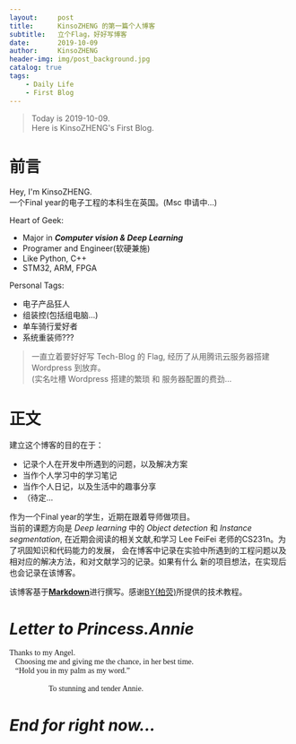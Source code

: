 ```yaml
---
layout:     post
title:      KinsoZHENG 的第一篇个人博客
subtitle:   立个Flag，好好写博客
date:       2019-10-09
author:     KinsoZHENG
header-img: img/post_background.jpg
catalog: true
tags:
    - Daily Life
    - First Blog
---
```

>Today is 2019-10-09. <br>
 Here is KinsoZHENG's First Blog. <br>

# 前言

Hey, I'm KinsoZHENG. <br>
一个Final year的电子工程的本科生在英国。(Msc 申请中...)<br>

Heart of Geek:
- Major in ***Computer vision & Deep Learning***
- Programer and Engineer(软硬兼施)
- Like Python, C++
- STM32, ARM, FPGA

Personal Tags:
- 电子产品狂人
- 组装控(包括组电脑...)
- 单车骑行爱好者
- 系统重装师???


>一直立着要好好写 Tech-Blog 的 Flag, 经历了从用腾讯云服务器搭建 Wordpress 到放弃。<br>
(实名吐槽 Wordpress 搭建的繁琐 和 服务器配置的费劲...<br>

# 正文


建立这个博客的目的在于：<br>
- 记录个人在开发中所遇到的问题，以及解决方案
- 当作个人学习中的学习笔记
- 当作个人日记，以及生活中的趣事分享
- （待定...

作为一个Final year的学生，近期在跟着导师做项目。<br>
当前的课题方向是 *Deep learning* 中的 *Object detection* 和 *Instance segmentation*,
在近期会阅读的相关文献,和学习 Lee FeiFei 老师的CS231n。为了巩固知识和代码能力的发展，
会在博客中记录在实验中所遇到的工程问题以及相对应的解决方法，和对文献学习的记录。如果有什么
新的项目想法，在实现后也会记录在该博客。<br>


该博客基于[**Markdown**](https://daringfireball.net/projects/markdown/)进行撰写。感谢[BY(柏荧)](https://qiubaiying.github.io/)所提供的技术教程。

# *Letter to Princess.Annie*

<font face='Blackadder ITC'>
Thanks to my Angel.<br>
&nbsp;&nbsp;&nbsp;Choosing me and giving me the chance, in her best time.<br>
&nbsp;&nbsp;&nbsp;“Hold you in my palm as my word.” <br>
<br>
&nbsp;&nbsp;&nbsp;&nbsp;&nbsp;&nbsp;&nbsp;&nbsp;&nbsp;&nbsp;&nbsp;&nbsp;&nbsp;&nbsp;&nbsp;&nbsp;&nbsp;&nbsp;&nbsp;&nbsp;To stunning and tender Annie.<br>
</font>

# ***End for right now...***


